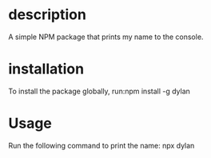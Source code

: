 # description
A simple NPM package that prints my name to the console.
# installation
To install the package globally, run:npm install -g dylan
# Usage
Run the following command to print the name: npx dylan